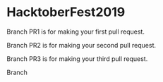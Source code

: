 # HacktoberFest2019

Branch PR1 is for making your first pull request.

Branch PR2 is for making your second pull request.

Branch PR3 is for making your third pull request.

Branch
